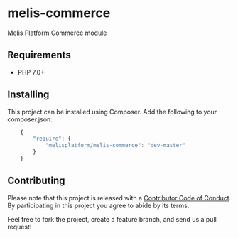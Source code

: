 # melis-commerce

Melis Platform Commerce module

## Requirements

- PHP 7.0+

## Installing

This project can be installed using Composer. Add the following to your
composer.json:

```javascript
    {
        "require": {
            "melisplatform/melis-commerce": "dev-master"
        }
    }
```

## Contributing

Please note that this project is released with a [Contributor Code of Conduct](http://contributor-covenant.org/version/1/2/0/).
By participating in this project you agree to abide by its terms.

Feel free to fork the project, create a feature branch, and send us a pull request!
